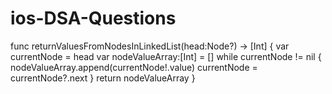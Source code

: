 # ios-DSA-Questions
func returnValuesFromNodesInLinkedList(head:Node<Int>?) -> [Int] {
    var currentNode = head
    var nodeValueArray:[Int] = []
    while currentNode != nil {
        nodeValueArray.append(currentNode!.value)
        currentNode = currentNode?.next
    }
    return nodeValueArray
}
